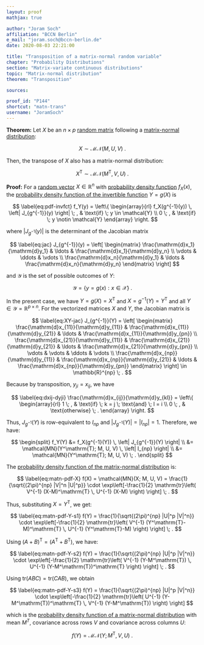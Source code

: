 ```yaml
---
layout: proof
mathjax: true

author: "Joram Soch"
affiliation: "BCCN Berlin"
e_mail: "joram.soch@bccn-berlin.de"
date: 2020-08-03 22:21:00

title: "Transposition of a matrix-normal random variable"
chapter: "Probability Distributions"
section: "Matrix-variate continuous distributions"
topic: "Matrix-normal distribution"
theorem: "Transposition"

sources:

proof_id: "P144"
shortcut: "matn-trans"
username: "JoramSoch"
---
```



**Theorem:** Let $X$ be an $n \times p$ [random matrix](/D/rmat) following a [matrix-normal distribution](/D/matn):

$$ \label{eq:matn}
X \sim \mathcal{MN}(M, U, V) \; .
$$

Then, the transpose of $X$ also has a matrix-normal distribution:

$$ \label{eq:matn-trans}
X^\mathrm{T} \sim \mathcal{MN}(M^\mathrm{T}, V, U) \; .
$$


**Proof:** For a [random vector](/P/rvec) $X \in \mathbb{R}^n$ with [probability density function](/D/pdf) $f_X(x)$, the [probability density function of the invertible function](/P/pdf-invfct) $Y = g(X)$ is

$$ \label{eq:pdf-invfct}
f_Y(y) = \left\{
\begin{array}{rl}
f_X(g^{-1}(y)) \, \left| J_{g^{-1}}(y) \right| \; , & \text{if} \; y \in \mathcal{Y} \\
0 \; , & \text{if} \; y \notin \mathcal{Y}
\end{array}
\right.
$$

where $\left| J_{g^{-1}}(y) \right|$ is the determinant of the Jacobian matrix

$$ \label{eq:jac}
J_{g^{-1}}(y) = \left[ \begin{matrix}
\frac{\mathrm{d}x_1}{\mathrm{d}y_1} & \ldots & \frac{\mathrm{d}x_1}{\mathrm{d}y_n} \\
\vdots & \ddots & \vdots \\
\frac{\mathrm{d}x_n}{\mathrm{d}y_1} & \ldots & \frac{\mathrm{d}x_n}{\mathrm{d}y_n}
\end{matrix} \right]
$$

and $\mathcal{Y}$ is the set of possible outcomes of $Y$:

$$ \label{eq:Y-range}
\mathcal{Y} = \left\lbrace y = g(x): x \in \mathcal{X} \right\rbrace \; .
$$

In the present case, we have $Y = g(X) = X^\mathrm{T}$ and $X = g^{-1}(Y) = Y^\mathrm{T}$ and all $Y \in \mathcal{Y} = \mathbb{R}^{p \times n}$. For the vectorized matrices $X$ and $Y$, the Jacobian matrix is

$$ \label{eq:XY-jac}
J_{g^{-1}}(Y) = \left[ \begin{matrix}
\frac{\mathrm{d}x_{11}}{\mathrm{d}y_{11}} & \frac{\mathrm{d}x_{11}}{\mathrm{d}y_{21}} & \ldots & \frac{\mathrm{d}x_{11}}{\mathrm{d}y_{pn}} \\
\frac{\mathrm{d}x_{21}}{\mathrm{d}y_{11}} & \frac{\mathrm{d}x_{21}}{\mathrm{d}y_{21}} & \ldots & \frac{\mathrm{d}x_{21}}{\mathrm{d}y_{pn}} \\
\vdots                                    & \vdots                                    & \ddots & \vdots                                    \\
\frac{\mathrm{d}x_{np}}{\mathrm{d}y_{11}} & \frac{\mathrm{d}x_{np}}{\mathrm{d}y_{21}} & \ldots & \frac{\mathrm{d}x_{np}}{\mathrm{d}y_{pn}}
\end{matrix} \right] \in \mathbb{R}^{np} \; .
$$

Because by transposition, $y_{ji} = x_{ij}$, we have

$$ \label{eq:dxij-dyji}
\frac{\mathrm{d}x_{ij}}{\mathrm{d}y_{kl}} = \left\{
\begin{array}{rl}
1 \; , & \text{if} \; k = j \; \text{and} \; l = i \\
0 \; , & \text{otherwise} \; .
\end{array}
\right.
$$

Thus, $J_{g^{-1}}(Y)$ is row-equivalent to $I_{np}$ and $\left| J_{g^{-1}}(Y) \right| = \left| I_{np} \right| = 1$. Therefore, we have:

$$
\begin{split}
   f_Y(Y)
&= f_X(g^{-1}(Y)) \, \left| J_{g^{-1}}(Y) \right| \\
&= \mathcal{MN}(Y^\mathrm{T}; M, U, V) \, \left| I_{np} \right| \\
&= \mathcal{MN}(Y^\mathrm{T}; M, U, V) \; .
\end{split}
$$

The [probability density function of the matrix-normal distribution](/P/matn-pdf) is:

$$ \label{eq:matn-pdf-X}
f(X) = \mathcal{MN}(X; M, U, V) = \frac{1}{\sqrt{(2\pi)^{np} |V|^n |U|^p}} \cdot \exp\left[-\frac{1}{2} \mathrm{tr}\left( V^{-1} (X-M)^\mathrm{T} \, U^{-1} (X-M) \right) \right] \; .
$$

Thus, substituting $X = Y^\mathrm{T}$, we get:

$$ \label{eq:matn-pdf-Y-s1}
f(Y) = \frac{1}{\sqrt{(2\pi)^{np} |U|^p |V|^n}} \cdot \exp\left[-\frac{1}{2} \mathrm{tr}\left( V^{-1} (Y^\mathrm{T}-M)^\mathrm{T} \, U^{-1} (Y^\mathrm{T}-M) \right) \right] \; .
$$

Using $(A+B)^\mathrm{T} = (A^\mathrm{T} + B^\mathrm{T})$, we have:

$$ \label{eq:matn-pdf-Y-s2}
f(Y) = \frac{1}{\sqrt{(2\pi)^{np} |U|^p |V|^n}} \cdot \exp\left[-\frac{1}{2} \mathrm{tr}\left( V^{-1} (Y-M^\mathrm{T}) \, U^{-1} (Y-M^\mathrm{T})^\mathrm{T} \right) \right] \; .
$$

Using $\mathrm{tr}(ABC) = \mathrm{tr}(CAB)$, we obtain

$$ \label{eq:matn-pdf-Y-s3}
f(Y) = \frac{1}{\sqrt{(2\pi)^{np} |U|^p |V|^n}} \cdot \exp\left[-\frac{1}{2} \mathrm{tr}\left( U^{-1} (Y-M^\mathrm{T})^\mathrm{T} \, V^{-1} (Y-M^\mathrm{T}) \right) \right]
$$

which is the [probability density function of a matrix-normal distribution](/P/matn-pdf) with mean $M^T$, covariance across rows $V$ and covariance across columns $U$:

$$ \label{eq:matn-pdf-Y-s4}
f(Y) = \mathcal{MN}(Y; M^\mathrm{T}, V, U) \; .
$$